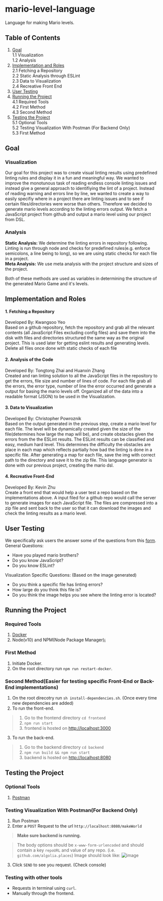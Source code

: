 # mario-level-language
Language for making Mario levels.

## Table of Contents
1. [Goal](#goal)
<br/> 1.1 Visualization
<br/> 1.2 Analysis
2. [Implementation and Roles](#implementation-and-roles)
<br/> 2.1 Fetching a Repository
<br/> 2.2 Static Analysis through ESLint
<br/> 2.3 Data to Visualization
<br/> 2.4 Recreative Front End
3. [User Testing](#user-testing)
4. [Running the Project](#running-the-project)
<br/> 4.1 Required Tools
<br/> 4.2 First Method
<br/> 4.3 Second Method
5. [Testing the Project](#testing-the-project)
<br/> 5.1 Optional Tools
<br/> 5.2 Testing Visualization With Postman (For Backend Only)
<br/> 5.3 First Method

## Goal
### Visualization
Our goal for this project was to create visual linting results using predefined linting rules and display it in a fun and meaningful way. We wanted to improve the monotunous task of reading endless console linting issues and instead give a general approach to identifiying the lint of a project. Instead of reading warning and errors line by line, we wanted to create a way to easily specifiy where in a project there are linting issues and to see if certain files/directories were worse than others. Therefore we decided to generate mario levels according to the linting errors output. We fetch a JavaScript project from github and output a mario level using our project from DSL.

### Analysis
**Static Analysis:** We determine the linting errors in repository following. Linting is run through node and checks
for predefined rules(e.g. enforce semicolons, a line being to long), so we are using static checks for each file in a project. 
<br/>
**Meta Analysis:** We use meta analysis with the project structure and sizes of the project.

Both of these methods are used as variables in determining the structure of the generated Mario Game and it's levels.

## Implementation and Roles
#### 1. Fetching a Repository
Developed By: Kwangsoo Yeo<br/>
Based on a github repository, fetch the repository and grab all the relevant contents (all JavaScript Files excluding config files) and save them into the disk
with files and directories structured the same way as the original project. This is used later for getting
eslint results and generating levels. Delete all files once done with static checks of each file

#### 2. Analysis of the Code
Developed By: Tongtong Zhai and Huanxin Zhang<br/>
Created and ran linting solution to all the JavaScript files in the repository to get the errors, file size and number of lines of code. For each file grab all the errors, the error type, number of line the error occurred and generate a output for basing the mario levels off. Organized all of the data into a readable format (JSON) to be used in the Visualization.

#### 3. Data to Visualization
Developed By: Christopher Powroznik<br/>
Based on the output generated in the previous step, create a mario level for each file. The level will be dynamically created
given the size of the file(determines how large the map will be), and create obstacles given the errors from the the ESLint
results. The ESLint results can be classified and easy, medium hard level.  This determines the difficulty the obstacles are place in each map which reflects partially how bad the linting is done in a specific file. 
After generating a map for each file, save the img with correct path to the directory and save it to the zip file.
This language generator is done with our previous project, creating the mario dsl.

#### 4. Recreative Front-End
Developed By: Kevin Zhu<br/>
Create a front end that would help a user test a repo based on the implementations above. A input filed for a github repo
would call the server to generate images for each JavaScript file. The files are compressed into a zip file and
sent back to the user so that it can download the images and check the linting results as a mario level.

## User Testing
We specifically ask users the answer some of the questions from this [form](https://docs.google.com/forms/d/e/1FAIpQLSd15hrHZnZCIOzTQCN85aCNxdyv25kwa7U-oivkR48-tw60kw/viewform). 
<br/>
General Questions:
- Have you played mario brothers?
- Do you know JavaScript?
- Do you know ESLint?

Visualization Specific Questions: (Based on the image generated)
- Do you think a specific file has linting errors?
- How large do you think this file is?
- Do you think the image helps you see where the linting error is located?

## Running the Project
### Required Tools
1. [Docker](https://www.docker.com/products/docker-desktop)
2. Node(v10) and NPM(Node Package Manager)¡

### First Method
1. Initiate Docker.
2. On the root directory run `npm run restart-docker`.

### Second Method(Easier for testing specific Front-End or Back-End implementations)
1. On the root direcotry run `sh install-dependencies.sh`. (Once every time new dependencies are added)
2. To run the front-end.
>1. Go to the frontend directory `cd frontend`
>2. `npm run start`
>3. frontend is hosted on [http://localhost:3000](http://localhost:3000)
3. To run the back-end.
>1. Go to the backend directory `cd backend`
>2. `npm run build && npm run start`
>3. backend is hosted on [http://localhost:8080](http://localhost:8080)

## Testing the Project

### Optional Tools
1. [Postman](https://www.getpostman.com/downloads/)

### Testing Visualization With Postman(For Backend Only)
1. Run Postman
2. Enter a `POST` Request to the url `http://localhost:8080/makeWorld`
> **Make sure backend is running.**

> The body options should be `x-www-form-urlencoded` and should contain a key `repoURL` and value of any repo. (i.e. `github.com/algolia.places`)
> Image should look like: 
> ![image](https://lh3.googleusercontent.com/nMfj9BUbes7T5DOXwhXAAdbinrUoIUckE1aErHF0IaguquET8sNm7hZLmSm_VJMV39aGjUD8xOoueGIHNhAWF9vlliZLLUeFXUgPvXif3amr2D3lgDApV_kGGkOGTN_IL9YjGSRveW1hhF7hxDsGnGplJfJWeryx_WIkcRSMIZ57bIeP83s6DPywazvOGvoRqryLUV26TYXxOsiG9lQORrVAlU5hnQtN2ux-08MQV3qYNodFyA29_fMsOCj9sCKjQdw-3nZN-I7idaGeS5cvy8Gvi1jjFrkd1R79QziP-n8eMa-7Y-gMKNmJ8UeA5HQtC_Nt1lhHbX6GZZP6GOqshjkTtzJOcWreNXARbniLoALlzEh5O2uK7uT9iq4eTjGhRDHV3Xal5OzUe0xOytCR7IWWC83WGUYNFxxodcIvkDFTuYNAr3SZgGDAmxNPIABmNLKzQxsao3CQyl8EHIIFDwbwsOmJAKe-mYw7vg7H8c78Hj-qhEcuWZDwJXJzOiyz1iX0McX4mjY5YVtPpgPodasVLOXCP7H5nqUtsV5Rc0yH9nxiqmiVbk3NlaDk6Jz-D6wIS2BYv-sNA1Up4k3OdCdbceKxz1xMlROK1l5bcL0gQnZ259d9z7MJ7CZO1NYvrjFn_mb-Qfpqg7ndlASSTtQ6N0uGSmA2H-XaeiI0J3xWqmEGclVFGE8=w1984-h1246-no)
3. Click `SEND` to see you request. (Check console)

### Testing with other tools
- Requests in terminal using `curl`.
- Manually through the frontend.
